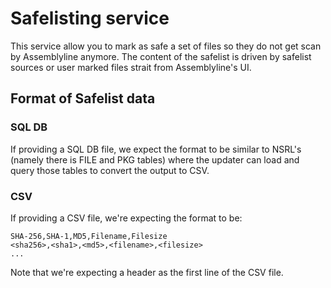 # Safelisting service

This service allow you to mark as safe a set of files so they do not get scan by Assemblyline anymore. The content of the safelist is driven by safelist sources or user marked files strait from Assemblyline's UI.

## Format of Safelist data

### SQL DB

If providing a SQL DB file, we expect the format to be similar to NSRL's (namely there is FILE and PKG tables) where the updater can load and query those tables to convert the output to CSV.

### CSV

If providing a CSV file, we're expecting the format to be:

```
SHA-256,SHA-1,MD5,Filename,Filesize
<sha256>,<sha1>,<md5>,<filename>,<filesize>
...
```

Note that we're expecting a header as the first line of the CSV file.
